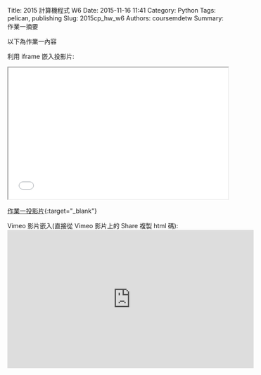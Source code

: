Title: 2015 計算機程式 W6
Date: 2015-11-16 11:41
Category: Python
Tags: pelican, publishing
Slug: 2015cp_hw_w6
Authors: coursemdetw
Summary: 作業一摘要

以下為作業一內容

利用 iframe 嵌入投影片:

<iframe src="40423143_cp_w6_p.html" width="500" height="300"></iframe>

[作業一投影片](40423143_cp_w6_p.html){:target="_blank"}

Vimeo 影片嵌入(直接從 Vimeo 影片上的 Share 複製 html 碼):<iframe width="560" height="315" src="https://www.youtube.com/embed/xzN1GUodgsM" frameborder="0" allowfullscreen></iframe>

